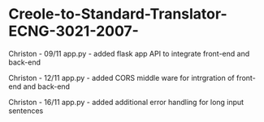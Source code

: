 # Creole-to-Standard-Translator-ECNG-3021-2007-

Christon - 09/11
app.py - added flask app API to integrate front-end and back-end

Christon - 12/11
app.py - added CORS middle ware for intrgration of front-end and back-end

Christon - 16/11
app.py - added additional error handling for long input sentences
